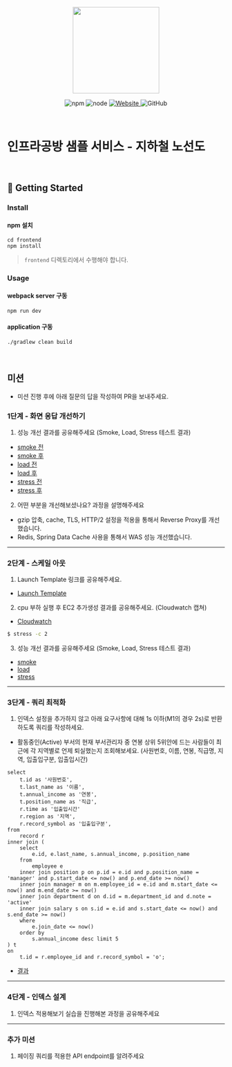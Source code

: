 <p align="center">
    <img width="200px;" src="https://raw.githubusercontent.com/woowacourse/atdd-subway-admin-frontend/master/images/main_logo.png"/>
</p>
<p align="center">
  <img alt="npm" src="https://img.shields.io/badge/npm-%3E%3D%205.5.0-blue">
  <img alt="node" src="https://img.shields.io/badge/node-%3E%3D%209.3.0-blue">
  <a href="https://edu.nextstep.camp/c/R89PYi5H" alt="nextstep atdd">
    <img alt="Website" src="https://img.shields.io/website?url=https%3A%2F%2Fedu.nextstep.camp%2Fc%2FR89PYi5H">
  </a>
  <img alt="GitHub" src="https://img.shields.io/github/license/next-step/atdd-subway-service">
</p>

<br>

# 인프라공방 샘플 서비스 - 지하철 노선도

<br>

## 🚀 Getting Started

### Install
#### npm 설치
```
cd frontend
npm install
```
> `frontend` 디렉토리에서 수행해야 합니다.

### Usage
#### webpack server 구동
```
npm run dev
```
#### application 구동
```
./gradlew clean build
```
<br>

## 미션

* 미션 진행 후에 아래 질문의 답을 작성하여 PR을 보내주세요.


### 1단계 - 화면 응답 개선하기
1. 성능 개선 결과를 공유해주세요 (Smoke, Load, Stress 테스트 결과)
* [smoke 전](/k6/smoke/before)
* [smoke 후](/k6/smoke/after)
* [load 전](/k6/load/before)
* [load 후](/k6/load/after)
* [stress 전](/k6/stress/before)
* [stress 후](/k6/stress/after)
2. 어떤 부분을 개선해보셨나요? 과정을 설명해주세요
*  gzip 압축, cache, TLS, HTTP/2 설정을 적용을 통해서 Reverse Proxy를 개선했습니다.
*  Redis, Spring Data Cache 사용을 통해서 WAS 성능 개선했습니다.
---

### 2단계 - 스케일 아웃

1. Launch Template 링크를 공유해주세요.
* [Launch Template](https://ap-northeast-2.console.aws.amazon.com/ec2/v2/home?region=ap-northeast-2#LaunchTemplateDetails:launchTemplateId=lt-0f6f887586835953a)

2. cpu 부하 실행 후 EC2 추가생성 결과를 공유해주세요. (Cloudwatch 캡쳐)
* [Cloudwatch](/step2/cloudwatch)
```sh
$ stress -c 2
```

3. 성능 개선 결과를 공유해주세요 (Smoke, Load, Stress 테스트 결과)
* [smoke](/step2/smoke)
* [load](/step2/load)
* [stress](/step2/stress)
---

### 3단계 - 쿼리 최적화

1. 인덱스 설정을 추가하지 않고 아래 요구사항에 대해 1s 이하(M1의 경우 2s)로 반환하도록 쿼리를 작성하세요.
- 활동중인(Active) 부서의 현재 부서관리자 중 연봉 상위 5위안에 드는 사람들이 최근에 각 지역별로 언제 퇴실했는지 조회해보세요. (사원번호, 이름, 연봉, 직급명, 지역, 입출입구분, 입출입시간)
```
select 
    t.id as '사원번호', 
    t.last_name as '이름', 
    t.annual_income as '연봉', 
    t.position_name as '직급',
    r.time as '입출입시간' 
    r.region as '지역', 
    r.record_symbol as '입출입구분', 
from 
    record r
inner join (
    select 
        e.id, e.last_name, s.annual_income, p.position_name
	from 
	    employee e
    inner join position p on p.id = e.id and p.position_name = 'manager' and p.start_date <= now() and p.end_date >= now()
	inner join manager m on m.employee_id = e.id and m.start_date <= now() and m.end_date >= now()
	inner join department d on d.id = m.department_id and d.note = 'active'
	inner join salary s on s.id = e.id and s.start_date <= now() and s.end_date >= now()
	where 
	    e.join_date <= now()
	order by 
	    s.annual_income desc limit 5
) t 
on 
    t.id = r.employee_id and r.record_symbol = 'o';
```
* [결과](/step3)
---

### 4단계 - 인덱스 설계

1. 인덱스 적용해보기 실습을 진행해본 과정을 공유해주세요

---

### 추가 미션

1. 페이징 쿼리를 적용한 API endpoint를 알려주세요
